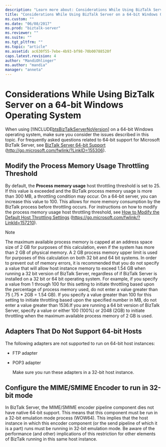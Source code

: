 ```yaml
---
description: "Learn more about: Considerations While Using BizTalk Server on a 64-bit Windows Operating System"
title: "Considerations While Using BizTalk Server on a 64-bit Windows Operating System | Microsoft Docs"
ms.custom: ""
ms.date: "06/08/2017"
ms.prod: "biztalk-server"
ms.reviewer: ""
ms.suite: ""
ms.tgt_pltfrm: ""
ms.topic: "article"
ms.assetid: ac630f55-7ebe-4b93-bf98-70b00788520f
caps.latest.revision: 4
author: "MandiOhlinger"
ms.author: "mandia"
manager: "anneta"
---
```

# Considerations While Using BizTalk Server on a 64-bit Windows Operating System
When using [!INCLUDE[btsBizTalkServerNoVersion](../includes/btsbiztalkservernoversion-md.md)] on a 64-bit Windows operating system, make sure you consider the issues described in this topic. For frequently asked questions related to 64-bit support for Microsoft BizTalk Server, see [BizTalk Server 64-bit Support](https://go.microsoft.com/fwlink/?LinkID=155306) (<http://go.microsoft.com/fwlink/?LinkID=155306>).

## Modify the Process Memory Usage Throttling Threshold
 By default, the **Process memory usage** host throttling threshold is set to 25. If this value is exceeded and the BizTalk process memory usage is more than 300 MB, a throttling condition may occur. On a 64-bit server, you can increase this value to 100. This allows for more memory consumption by the BizTalk process before throttling occurs. For instructions on how to modify the process memory usage host throttling threshold, see [How to Modify the Default Host Throttling Settings](https://go.microsoft.com/fwlink/?LinkId=157210) (https://go.microsoft.com/fwlink/?LinkId=157210).

> [!NOTE]
>  The maximum available process memory is capped at an address space size of 2 GB for purposes of this calculation, even if the system has more than 2 GB of physical memory. A 2 GB process memory upper limit is used for purposes of this calculation on both 32 bit and 64 bit systems. In order to prevent out of memory errors, it is recommended that you do not specify a value that will allow host instance memory to exceed 1.54 GB when running a 32 bit version of BizTalk Server, regardless of if BizTalk Server is installed on a 32 bit or 64 bit operating system. For example, if you specify a value from 1 through 100 for this setting to initiate throttling based upon the percentage of process memory used, do not enter a value greater than 75 (.75 * 2GB = 1.54 GB). If you specify a value greater than 100 for this setting to initiate throttling based upon the specified number in MB, do not enter a value greater than 1536.If you are running a 64 bit version of BizTalk Server, specify a value or either 100 (100%) or 2048 (2GB) to initiate throttling when the maximum available process memory of 2 GB is used.

## Adapters That Do Not Support 64-bit Hosts
 The following adapters are not supported to run on 64-bit host instances:

- FTP adapter

- POP3 adapter

  Make sure you run these adapters in a 32-bit host instance.

## Configure the MIME/SMIME Encoder to run in 32-bit mode
 In BizTalk Server, the MIME/SMIME encoder pipeline component dies not have native 64-bit support. This means that this component must be run in a 32-bit emulation mode process (WOW64). This implies that the host instance in which this encoder component (or the send pipeline of which it is a part) runs must be running in 32-bit emulation mode. Be aware of the performance (and other) implications of this restriction for other elements of BizTalk running in this same host instance.
